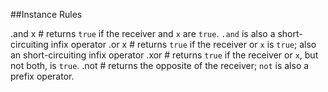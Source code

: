 ##Instance Rules

.and x # returns <code>true</code> if the receiver and <code>x</code> are <code>true</code>. <code>.and</code> is also a short-circuiting infix operator
.or x # returns <code>true</code> if the receiver or <code>x</code> is <code>true</code>; also an short-circuiting infix operator
.xor # returns <code>true</code> if the receiver or <code>x</code>, but not both, is <code>true</code>.
.not # returns the opposite of the receiver; <code>not</code> is also a prefix operator.